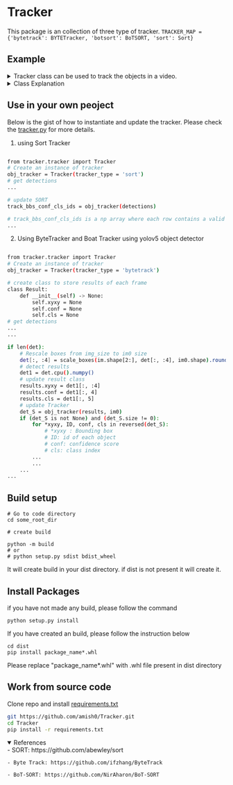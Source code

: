 # Tracker
This package is an collection of three type of tracker. `TRACKER_MAP = {'bytetrack': BYTETracker, 'botsort': BoTSORT, 'sort': Sort}`

## Example
<details close>
<summary>Tracker class can be used to track the objects in a video.</summary> Please check the [tracker.py](tracker/tracker.py) for more details.

```bash
# import tracker
from tracker.tracker import Tracker

# Create an instance of tracker
tracker = Tracker(tracker_type = 'sort')

# detections result from object detector
dets = np.array([[0,0,10,10,0.9,1],[0,0,10,10,0.8,1],[0,0,10,10,0.7,1], ....])

# update tracker
tracking_results = tracker(dets)

# print tracking results
print(tracking_results)
```
</details>

<details close>
<summary>Class Explanation</summary>

- `Tracker`: This class will initialize the tracker with the given tracker_type and tracker parameters from [corresponding yaml](tracker/cfg/*.yaml) file. __call__ will take the detections and return the tracking results. Please check the [tracker.py](tracker/tracker.py) for more details.
    - arguments:
        @param detections parameters in the format 
                if tracker_type == 'bytetrack' or tracker_type == 'botsort':
                    detections: Result class with following attributes
                        class Result:
                            def __init__(self) -> None:
                                self.xyxy = None
                                self.conf = None
                                self.cls = None
                    img: np.ndarray image
                
                if tracker_type == 'sort':
                    detections: new detections in the format
                    detections: `[[x1, y1, x2, y2, score, class_id], ...]`

    - returns:
        - Returns the updated bounding boxes in the format `[[x1, y1, x2, y2, track_id, score, class_id], ...]` if tracker is not initalized it will return None
</details>

## Use in your own peoject
Below is the gist of how to instantiate and update the tracker. Please check the [tracker.py](tracker/tracker.py) for more details.
1. using Sort Tracker
```bash

from tracker.tracker import Tracker
# Create an instance of tracker
obj_tracker = Tracker(tracker_type = 'sort')
# get detections
...

# update SORT
track_bbs_conf_cls_ids = obj_tracker(detections)

# track_bbs_conf_cls_ids is a np array where each row contains a valid bounding box, track_id, score and class
...
```
2. Using ByteTracker and Boat Tracker using yolov5 object detector
```bash

from tracker.tracker import Tracker
# Create an instance of tracker
obj_tracker = Tracker(tracker_type = 'bytetrack')

# create class to store results of each frame
class Result:
    def __init__(self) -> None:
        self.xyxy = None
        self.conf = None
        self.cls = None
# get detections
...
...

if len(det):
    # Rescale boxes from img_size to im0 size
    det[:, :4] = scale_boxes(im.shape[2:], det[:, :4], im0.shape).round()
    # detect results
    det1 = det.cpu().numpy()
    # update result class
    results.xyxy = det1[:, :4]
    results.conf = det1[:, 4]
    results.cls = det1[:, 5]
    # update Tracker
    det_S = obj_tracker(results, im0)
    if (det_S is not None) and (det_S.size != 0):
        for *xyxy, ID, conf, cls in reversed(det_S):
            # *xyxy : Bounding box
            # ID: id of each object
            # conf: confidence score
            # cls: class index
        ...
        ...
    ...
...

```

## Build setup
```
# Go to code directory
cd some_root_dir

# create build

python -m build
# or
# python setup.py sdist bdist_wheel
```
It will create build in your dist directory. if dist is not present it will create it.

## Install Packages
 
 if you have not made any build, please follow the command

 ```
 python setup.py install
 ```

 If you have created an build, please follow the instruction below
 ```
 cd dist
 pip install package_name*.whl
 ```
 Please replace "package_name*.whl" with .whl file present in dist directory

## Work from source code
Clone repo and install [requirements.txt](requirements.txt)

```bash
git https://github.com/amish0/Tracker.git
cd Tracker
pip install -r requirements.txt
```

<details open>
<summary>References</summary>
    - SORT: https://github.com/abewley/sort

    - Byte Track: https://github.com/ifzhang/ByteTrack

    - BoT-SORT: https://github.com/NirAharon/BoT-SORT
</details>
